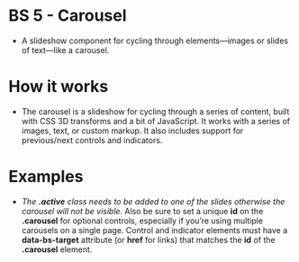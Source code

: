 # BS 5 - Carousel

* A slideshow component for cycling through elements—images or slides of text—like a carousel.

# How it works
* The carousel is a slideshow for cycling through a series of content, built with CSS 3D transforms and a bit of JavaScript. It works with a series of images, text, or custom markup. It also includes support for previous/next controls and indicators.

# Examples
* _The __.active__ class needs to be added to one of the slides otherwise the carousel will not be visible_. Also be sure to set a unique __id__ on the __.carousel__ for optional controls, especially if you’re using multiple carousels on a single page. Control and indicator elements must have a __data-bs-target__ attribute (or __href__ for links) that matches the __id__ of the __.carousel__ element.